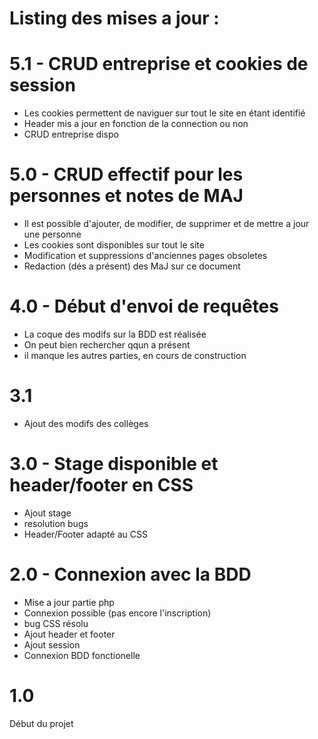 # Listing des mises a jour : 

# 5.1 - CRUD entreprise et cookies de session
- Les cookies permettent de naviguer sur tout le site en étant identifié
- Header mis a jour en fonction de la connection ou non
- CRUD entreprise dispo

# 5.0 - CRUD effectif pour les personnes et notes de MAJ
- Il est possible d'ajouter, de modifier, de supprimer et de mettre a jour une personne
- Les cookies sont disponibles sur tout le site
- Modification et suppressions d'anciennes pages obsoletes
- Redaction (dés a présent) des MaJ sur ce document

# 4.0 - Début d'envoi de requêtes
- La coque des modifs sur la BDD est réalisée
- On peut bien rechercher qqun a présent
- il manque les autres parties, en cours de construction

# 3.1
- Ajout des modifs des collèges

# 3.0 - Stage disponible et header/footer en CSS
- Ajout stage
- resolution bugs
- Header/Footer adapté au CSS

# 2.0 - Connexion avec la BDD 
- Mise a jour partie php
- Connexion possible (pas encore l'inscription)
- bug CSS résolu
- Ajout header et footer
- Ajout session
- Connexion BDD fonctionelle


# 1.0
Début du projet

